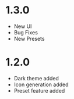 # 1.3.0

- New UI
- Bug Fixes
- New Presets

# 1.2.0

- Dark theme added
- Icon generation added
- Preset feature added
